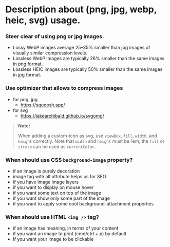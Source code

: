 # Description about (png, jpg, webp, heic, svg) usage.

### Steer clear of using png or jpg images.

- Lossy WebP images average 25–35% smaller than jpg images of visually similar compression levels.
- Lossless WebP images are typically 26% smaller than the same images in png format.
- Lossless HEIC images are typically 50% smaller than the same images in jpg format.

### Use optimizer that allows to compress images

- for png, jpg
  - https://squoosh.app/
- for svg
  - https://jakearchibald.github.io/svgomg/

> **Note:**
>
> When adding a custom-icon as svg, use `viewBox`, `fill`, `width`, and `height` correctly. Note that `width` and `height` must be 1em, the `fill` or `stroke` can be used as `currentColor`.

### When should use CSS `background-image` property?

- if an image is purely decoration
- image tag with alt attribute helps us for SEO.
- if you have image image layers
- if you want to display on mouse hover
- if you want some text on top of the image
- if you want show only some part of the image
- if you want to apply some cool background-attachment properties

### When should use HTML `<img />` tag?

- if an image has meaning, in terms of your content
- if you want an image to print (cmd/ctrl + p) by default
- If you want your image to be clickable
